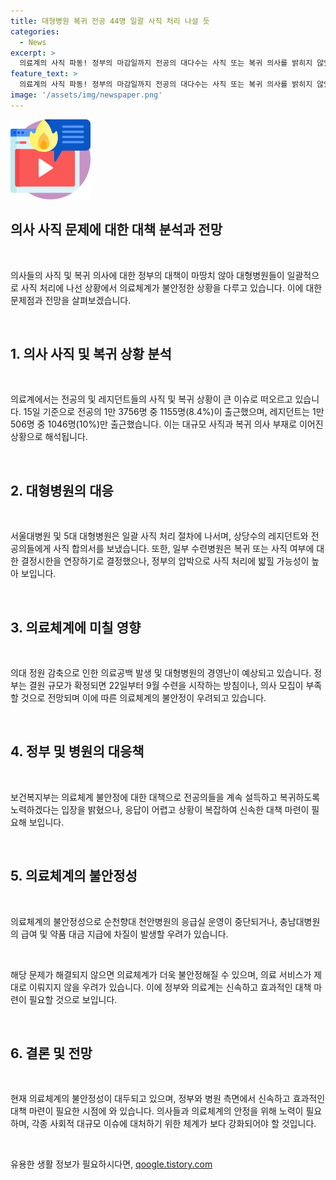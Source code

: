 ```yaml
---
title: 대형병원 복귀 전공 44명 일괄 사직 처리 나설 듯
categories:
  - News
excerpt: >
  의료계의 사직 파동! 정부의 마감일까지 전공의 대다수는 사직 또는 복귀 의사를 밝히지 않았고, 대형병원들은 이들에 대한 일괄 사직 처리에 나섰다. 전공의 중 89.2%가 아직도 결정을 내리지 않자 정부와 병원들은 압박 수단을 강구 중. 의료공백 우려 속에 정부는 하반기 전공의 모집 착수를 선언하며, 의료계 동요를 겨냥 중임. 대형병원의 경영난과 의료공백 우려는 더욱 커지고 있는 상황이다.
feature_text: >
  의료계의 사직 파동! 정부의 마감일까지 전공의 대다수는 사직 또는 복귀 의사를 밝히지 않았고, 대형병원들은 이들에 대한 일괄 사직 처리에 나섰다. 전공의 중 89.2%가 아직도 결정을 내리지 않자 정부와 병원들은 압박 수단을 강구 중. 의료공백 우려 속에 정부는 하반기 전공의 모집 착수를 선언하며, 의료계 동요를 겨냥 중임. 대형병원의 경영난과 의료공백 우려는 더욱 커지고 있는 상황이다.
image: '/assets/img/newspaper.png'
---
```


<p><img src="/assets/img/news.png" alt="rentncar 속보" /></p>

<h2 data-ke-size="size26"><b>의사 사직 문제에 대한 대책 분석과 전망</b></h2>

<p data-ke-size="size16">&nbsp;</p>

<p>의사들의 사직 및 복귀 의사에 대한 정부의 대책이 마땅치 않아 대형병원들이 일괄적으로 사직 처리에 나선 상황에서 의료체계가 불안정한 상황을 다루고 있습니다. 이에 대한 문제점과 전망을 살펴보겠습니다. </p>

<p data-ke-size="size16">&nbsp;</p>

<h2 data-ke-size="size26">1. 의사 사직 및 복귀 상황 분석</h2>

<p data-ke-size="size16">&nbsp;</p>

<p>의료계에서는 전공의 및 레지던트들의 사직 및 복귀 상황이 큰 이슈로 떠오르고 있습니다. 15일 기준으로 전공의 1만 3756명 중 1155명(8.4%)이 출근했으며, 레지던트는 1만506명 중 1046명(10%)만 출근했습니다. 이는 대규모 사직과 복귀 의사 부재로 이어진 상황으로 해석됩니다. </p>

<p data-ke-size="size16">&nbsp;</p>

<h2 data-ke-size="size26">2. 대형병원의 대응</h2>

<p data-ke-size="size16">&nbsp;</p>

<p>서울대병원 및 5대 대형병원은 일괄 사직 처리 절차에 나서며, 상당수의 레지던트와 전공의들에게 사직 합의서를 보냈습니다. 또한, 일부 수련병원은 복귀 또는 사직 여부에 대한 결정시한을 연장하기로 결정했으나, 정부의 압박으로 사직 처리에 밟힐 가능성이 높아 보입니다. </p>

<p data-ke-size="size16">&nbsp;</p>

<h2 data-ke-size="size26">3. 의료체계에 미칠 영향</h2>

<p data-ke-size="size16">&nbsp;</p>

<p>의대 정원 감축으로 인한 의료공백 발생 및 대형병원의 경영난이 예상되고 있습니다. 정부는 결원 규모가 확정되면 22일부터 9월 수련을 시작하는 방침이나, 의사 모집이 부족할 것으로 전망되며 이에 따른 의료체계의 불안정이 우려되고 있습니다. </p>

<p data-ke-size="size16">&nbsp;</p>

<h2 data-ke-size="size26">4. 정부 및 병원의 대응책</h2>

<p data-ke-size="size16">&nbsp;</p>

<p>보건복지부는 의료체계 불안정에 대한 대책으로 전공의들을 계속 설득하고 복귀하도록 노력하겠다는 입장을 밝혔으나, 응답이 어렵고 상황이 복잡하여 신속한 대책 마련이 필요해 보입니다. </p>

<p data-ke-size="size16">&nbsp;</p>

<h2 data-ke-size="size26">5. 의료체계의 불안정성</h2>

<p data-ke-size="size16">&nbsp;</p>

<p>의료체계의 불안정성으로 순천향대 천안병원의 응급실 운영이 중단되거나, 충남대병원의 급여 및 약품 대금 지급에 차질이 발생할 우려가 있습니다. </p>

<p data-ke-size="size16">&nbsp;</p>

<p>해당 문제가 해결되지 않으면 의료체계가 더욱 불안정해질 수 있으며, 의료 서비스가 제대로 이뤄지지 않을 우려가 있습니다. 이에 정부와 의료계는 신속하고 효과적인 대책 마련이 필요할 것으로 보입니다.</p>

<p data-ke-size="size16">&nbsp;</p>

<h2 data-ke-size="size26">6. 결론 및 전망</h2>

<p data-ke-size="size16">&nbsp;</p>

<p>현재 의료체계의 불안정성이 대두되고 있으며, 정부와 병원 측면에서 신속하고 효과적인 대책 마련이 필요한 시점에 와 있습니다. 의사들과 의료체계의 안정을 위해 노력이 필요하며, 각종 사회적 대규모 이슈에 대처하기 위한 체계가 보다 강화되어야 할 것입니다.</p>

<p data-ke-size="size16">&nbsp;</p>
유용한 생활 정보가 필요하시다면, <a href="https://qoogle.tistory.com" rel="dofollow">qoogle.tistory.com</a>


